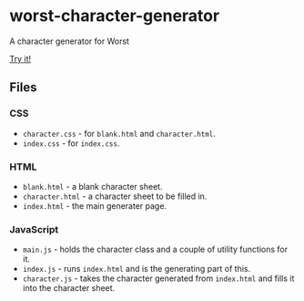 # worst-character-generator

A character generator for Worst

[Try it!](https://baelyk.github.io/worst-character-generator/)

## Files

### CSS

- `character.css` - for `blank.html` and `character.html`.
- `index.css` - for `index.css`.

### HTML

- `blank.html` - a blank character sheet.
- `character.html` - a character sheet to be filled in.
- `index.html` - the main generater page.

### JavaScript
- `main.js` - holds the character class and a couple of utility functions for it.
- `index.js` - runs `index.html` and is the generating part of this.
- `character.js` - takes the character generated from `index.html` and fills it into the character sheet.
